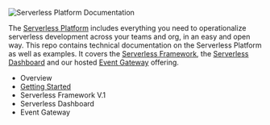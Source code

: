 ![Serverless Platform Documentation](https://s3.amazonaws.com/assets.github.serverless/readme-serverless-platform-documentation-2.jpg)

The [Serverless Platform](https://dashboard.serverless.com/) includes everything you need to operationalize serverless development across your teams and org, in an easy and open way.  This repo contains technical documentation on the Serverless Platform as well as examples.  It covers the [Serverless Framework](https://github.com/serverless/serverless), the [Serverless Dashboard](https://dashboard.serverless.com/) and our hosted [Event Gateway](http://serverless.com/event-gateway) offering.


* Overview
* [Getting Started](./docs/getting-started.md)
* Serverless Framework V.1
* Serverless Dashboard
* Event Gateway
